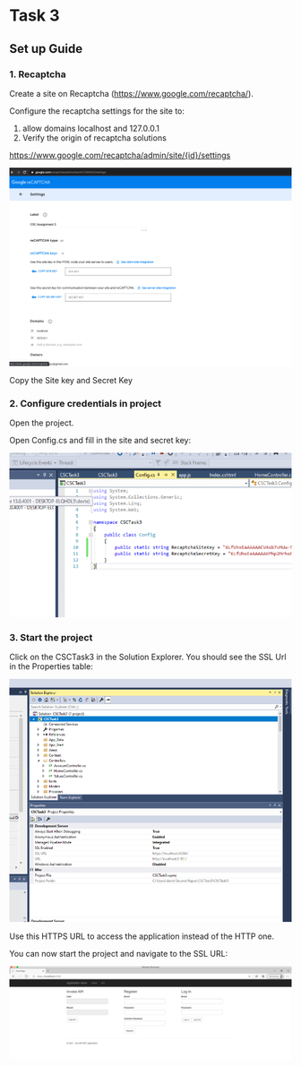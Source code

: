 # Task 3

## Set up Guide

### 1. Recaptcha

Create a site on Recaptcha (https://www.google.com/recaptcha/).

Configure the recaptcha settings for the site to:

1. allow domains localhost and 127.0.0.1
2. Verify the origin of recaptcha solutions

https://www.google.com/recaptcha/admin/site/{id}/settings

![](images/recaptcha-settings.png)

Copy the Site key and Secret Key

### 2. Configure credentials in project

Open the project. 

Open Config.cs and fill in the site and secret key:

![](images/config.png)

### 3. Start the project

Click on the CSCTask3 in the Solution Explorer. You should see the SSL Url in the Properties table:

![](images/ssl_url.png)

Use this HTTPS URL to access the application instead of the HTTP one.

You can now start the project and navigate to the SSL URL:

![](images/page.png)

